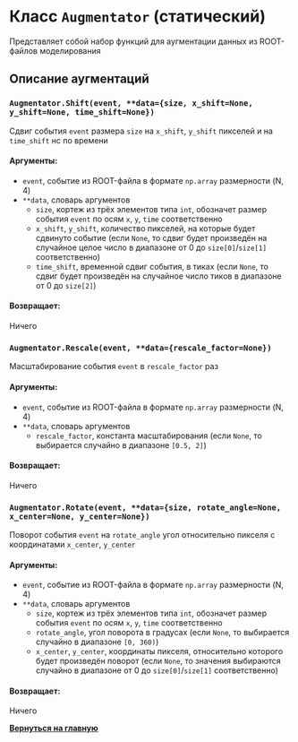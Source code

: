 # Класс `Augmentator` (статический)
Представляет собой набор функций для аугментации данных из ROOT-файлов моделирования

## Описание аугментаций

### `Augmentator.Shift(event, **data={size, x_shift=None, y_shift=None, time_shift=None})`
Сдвиг события `event` размера `size` на `x_shift`, `y_shift` пикселей и на `time_shift` нс по времени

#### Аргументы:
* `event`, событие из ROOT-файла в формате `np.array` размерности (N, 4)
* `**data`, словарь аргументов
    * `size`, кортеж из трёх элементов типа `int`, обозначет размер события `event` по осям `x`, `y`, `time` соответственно
    * `x_shift`, `y_shift`, количество пикселей, на которые будет сдвинуто событие (если `None`, то сдвиг будет произведён на случайное целое число в диапазоне от 0 до `size[0]`/`size[1]` соответственно)
    * `time_shift`, временной сдвиг события, в тиках (если `None`, то сдвиг будет произведён на случайное число тиков в диапазоне от 0 до `size[2]`)

#### Возвращает:
Ничего

### `Augmentator.Rescale(event, **data={rescale_factor=None})`
Масштабирование события `event` в `rescale_factor` раз 

#### Аргументы:
* `event`, событие из ROOT-файла в формате `np.array` размерности (N, 4)
* `**data`, словарь аргументов
    * `rescale_factor`, константа масштабирования (если `None`, то выбирается случайно в диапазоне `[0.5, 2]`)

#### Возвращает:
Ничего

### `Augmentator.Rotate(event, **data={size, rotate_angle=None, x_center=None, y_center=None})`
Поворот события `event` на `rotate_angle` угол относительно пикселя с координатами `x_center`, `y_center`

#### Аргументы:
* `event`, событие из ROOT-файла в формате `np.array` размерности (N, 4)
* `**data`, словарь аргументов
    * `size`, кортеж из трёх элементов типа `int`, обозначет размер события `event` по осям `x`, `y`, `time` соответственно
    * `rotate_angle`, угол поворота в градусах (если `None`, то выбирается случайно в диапазоне `[0, 360)`)
    * `x_center`, `y_center`, координаты пикселя, относительно которого будет произведён поворот (если `None`, то значения выбираются случайно в диапазоне от 0 до `size[0]`/`size[1]` соответственно)

#### Возвращает:
Ничего

[**Вернуться на главную**](Home.md)